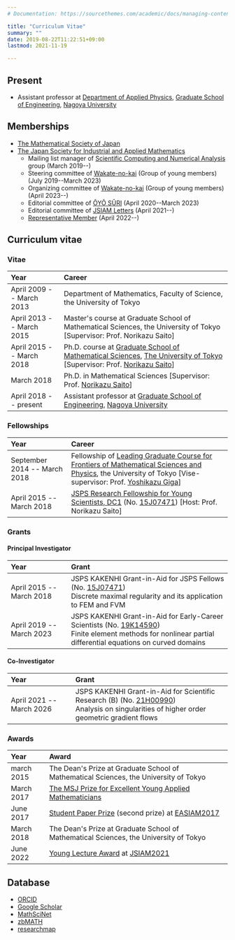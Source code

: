 ```yaml
---
# Documentation: https://sourcethemes.com/academic/docs/managing-content/

title: "Curriculum Vitae"
summary: ""
date: 2019-08-22T11:22:51+09:00
lastmod: 2021-11-19

---
```


## Present

- Assistant professor at
[Department of Applied Physics](http://www.ap.pse.nagoya-u.ac.jp/english/),
[Graduate School of Engineering](http://www.engg.nagoya-u.ac.jp/en/),
[Nagoya University](http://en.nagoya-u.ac.jp/)


## Memberships

- [The Mathematical Society of Japan](http://www.mathsoc.jp/en/)
- [The Japan Society for Industrial and Applied Mathematics](http://www2.jsiam.org/en/)
  - Mailing list manager of [Scientific Computing and Numerical Analysis](http://scna.jsiam.org/) group (March 2019--)
  - Steering committee of [Wakate-no-kai](http://wakate.jsiam.org/) (Group of young members) (July 2019--March 2023)
  - Organizing committee of [Wakate-no-kai](http://wakate.jsiam.org/) (Group of young members) (April 2023--)
  - Editorial committee of [ÔYÔ SÛRI](https://www2.jsiam.org/bjsiam) (April 2020--March 2023)
  - Editorial committee of [JSIAM Letters](http://jsiaml.jsiam.org/) (April 2021--)
  - [Representative Member](https://jsiam.org/membership/directors/) (April 2022--)




## Curriculum vitae

### Vitae

|Year|Career|
|:----|:----|
|April 2009 -- March 2013|Department of Mathematics, Faculty of Science, the University of Tokyo|
|April 2013 -- March 2015|Master's course at Graduate School of Mathematical Sciences, the University of Tokyo [Supervisor: Prof. Norikazu Saito]|
|April 2015 -- March 2018|Ph.D. course at [Graduate School of Mathematical Sciences](http://www.ms.u-tokyo.ac.jp/index.html), [The University of Tokyo](http://www.u-tokyo.ac.jp/index.html)  [Supervisor: Prof. [Norikazu Saito](http://www.infsup.jp/saito/index-e.html)]|
|March 2018|Ph.D. in Mathematical Sciences [Supervisor: Prof. [Norikazu Saito](http://www.infsup.jp/saito/index-e.html)]|
|April 2018 -- present|Assistant professor at [Graduate School of Engineering](http://www.engg.nagoya-u.ac.jp/en/), [Nagoya University](http://en.nagoya-u.ac.jp/)|

### Fellowships


|Year|Career|
|:----|:----|
|September 2014 -- March 2018|Fellowship of [Leading Graduate Course for Frontiers of Mathematical Sciences and Physics](http://fmsp.ms.u-tokyo.ac.jp/index_e.html), the University of Tokyo  [Vise-supervisor: Prof. [Yoshikazu Giga](http://www.ms.u-tokyo.ac.jp/~labgiga/)]|
|April 2015 -- March 2018|[JSPS Research Fellowship for Young Scientists, DC1](https://www.jsps.go.jp/english/index.html) (No. [15J07471](https://kaken.nii.ac.jp/en/grant/KAKENHI-PROJECT-15J07471/)) [Host: Prof. Norikazu Saito]|


### Grants

#### Principal Investigator

|Year|Grant|
|:----|:----|
|April 2015 -- March 2018|JSPS KAKENHI Grant-in-Aid for JSPS Fellows (No. [15J07471](https://kaken.nii.ac.jp/en/grant/KAKENHI-PROJECT-15J07471/)) <br> Discrete maximal regularity and its application to FEM and FVM |
|April 2019 -- March 2023|JSPS KAKENHI Grant-in-Aid for Early-Career Scientists (No. [19K14590](https://kaken.nii.ac.jp/en/grant/KAKENHI-PROJECT-19K14590/)) <br> Finite element methods for nonlinear partial differential equations on curved domains |


#### Co-Investigator


|Year|Grant|
|:----|:----|
|April 2021 -- March 2026|JSPS KAKENHI Grant-in-Aid for Scientific Research (B) (No. [21H00990](https://kaken.nii.ac.jp/en/grant/KAKENHI-PROJECT-21H00990/)) <br> Analysis on singularities of higher order geometric gradient flows |

### Awards

|Year|Award|
|:----|:----|
|march 2015|The Dean's Prize at Graduate School of Mathematical Sciences, the University of Tokyo|
|March 2017|[The MSJ Prize for Excellent Young Applied Mathematicians](http://mathsoc.jp/en/publicity/appmath2016-en.html)|
|June 2017|[Student Paper Prize](http://161.64.198.10/EASIAM/prizes.html) (second prize) at [EASIAM2017](http://conference.math.snu.ac.kr/index.php?mid=EASIAM2017)|
|March 2018|The Dean's Prize at Graduate School of Mathematical Sciences, the University of Tokyo|
|June 2022|[Young Lecture Award](https://jsiam.org/award/young_lecture_award/young_lecture_award2021/) at [JSIAM2021](https://annual2021.jsiam.org/)|



## Database

* [ORCID](http://orcid.org/0000-0003-4060-6288)
* [Google Scholar](https://scholar.google.co.jp/citations?user=tNnJyuMAAAAJ)
* [MathSciNet](http://www.ams.org/mathscinet/search/author.html?mrauthid=1179149)
* [zbMATH](https://www.zbmath.org/authors/?q=ai:kemmochi.tomoya)
* [researchmap](https://researchmap.jp/t-kemmochi/?lang=en)